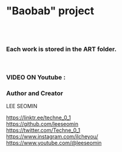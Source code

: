 # "Baobab" project



  <br/>   <br/>  
  
### Each work is stored in the ART folder.  

<br/>  

### VIDEO ON Youtube : 







### Author and Creator
 
 LEE SEOMIN
 
 https://linktr.ee/techne_0_1
   <br/> 
 https://github.com/leeseomin 
  <br/> 
 https://twitter.com/Techne_0_1
  <br/>
https://www.instagram.com/ilcheyou/  
 https://www.youtube.com/@leeseomin
